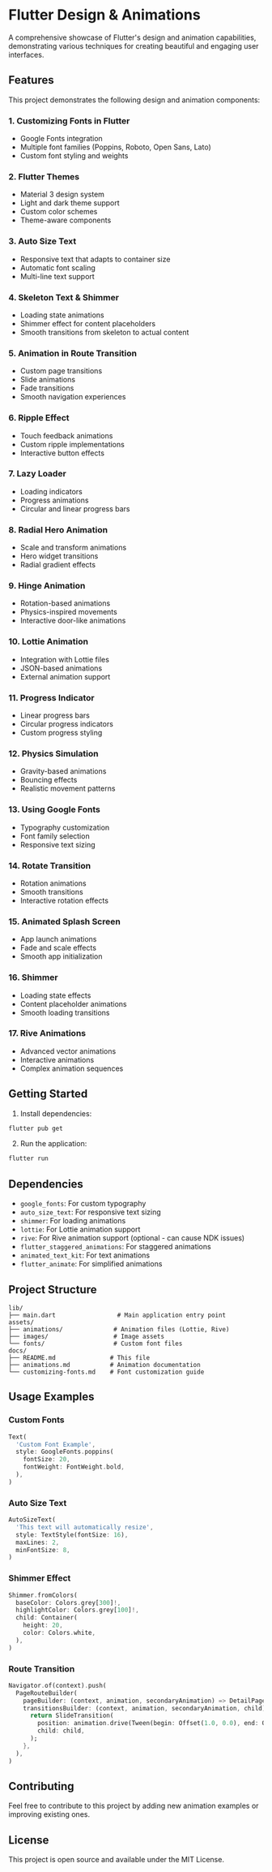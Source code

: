 # Flutter Design & Animations

A comprehensive showcase of Flutter's design and animation capabilities, demonstrating various techniques for creating beautiful and engaging user interfaces.

## Features

This project demonstrates the following design and animation components:

### 1. Customizing Fonts in Flutter
- Google Fonts integration
- Multiple font families (Poppins, Roboto, Open Sans, Lato)
- Custom font styling and weights

### 2. Flutter Themes
- Material 3 design system
- Light and dark theme support
- Custom color schemes
- Theme-aware components

### 3. Auto Size Text
- Responsive text that adapts to container size
- Automatic font scaling
- Multi-line text support

### 4. Skeleton Text & Shimmer
- Loading state animations
- Shimmer effect for content placeholders
- Smooth transitions from skeleton to actual content

### 5. Animation in Route Transition
- Custom page transitions
- Slide animations
- Fade transitions
- Smooth navigation experiences

### 6. Ripple Effect
- Touch feedback animations
- Custom ripple implementations
- Interactive button effects

### 7. Lazy Loader
- Loading indicators
- Progress animations
- Circular and linear progress bars

### 8. Radial Hero Animation
- Scale and transform animations
- Hero widget transitions
- Radial gradient effects

### 9. Hinge Animation
- Rotation-based animations
- Physics-inspired movements
- Interactive door-like animations

### 10. Lottie Animation
- Integration with Lottie files
- JSON-based animations
- External animation support

### 11. Progress Indicator
- Linear progress bars
- Circular progress indicators
- Custom progress styling

### 12. Physics Simulation
- Gravity-based animations
- Bouncing effects
- Realistic movement patterns

### 13. Using Google Fonts
- Typography customization
- Font family selection
- Responsive text sizing

### 14. Rotate Transition
- Rotation animations
- Smooth transitions
- Interactive rotation effects

### 15. Animated Splash Screen
- App launch animations
- Fade and scale effects
- Smooth app initialization

### 16. Shimmer
- Loading state effects
- Content placeholder animations
- Smooth loading transitions

### 17. Rive Animations
- Advanced vector animations
- Interactive animations
- Complex animation sequences

## Getting Started

1. Install dependencies:
```bash
flutter pub get
```

2. Run the application:
```bash
flutter run
```

## Dependencies

- `google_fonts`: For custom typography
- `auto_size_text`: For responsive text sizing
- `shimmer`: For loading animations
- `lottie`: For Lottie animation support
- `rive`: For Rive animation support (optional - can cause NDK issues)
- `flutter_staggered_animations`: For staggered animations
- `animated_text_kit`: For text animations
- `flutter_animate`: For simplified animations

## Project Structure

```
lib/
├── main.dart                 # Main application entry point
assets/
├── animations/              # Animation files (Lottie, Rive)
├── images/                  # Image assets
└── fonts/                   # Custom font files
docs/
├── README.md               # This file
├── animations.md           # Animation documentation
└── customizing-fonts.md    # Font customization guide
```

## Usage Examples

### Custom Fonts
```dart
Text(
  'Custom Font Example',
  style: GoogleFonts.poppins(
    fontSize: 20,
    fontWeight: FontWeight.bold,
  ),
)
```

### Auto Size Text
```dart
AutoSizeText(
  'This text will automatically resize',
  style: TextStyle(fontSize: 16),
  maxLines: 2,
  minFontSize: 8,
)
```

### Shimmer Effect
```dart
Shimmer.fromColors(
  baseColor: Colors.grey[300]!,
  highlightColor: Colors.grey[100]!,
  child: Container(
    height: 20,
    color: Colors.white,
  ),
)
```

### Route Transition
```dart
Navigator.of(context).push(
  PageRouteBuilder(
    pageBuilder: (context, animation, secondaryAnimation) => DetailPage(),
    transitionsBuilder: (context, animation, secondaryAnimation, child) {
      return SlideTransition(
        position: animation.drive(Tween(begin: Offset(1.0, 0.0), end: Offset.zero)),
        child: child,
      );
    },
  ),
)
```

## Contributing

Feel free to contribute to this project by adding new animation examples or improving existing ones.

## License

This project is open source and available under the MIT License.
